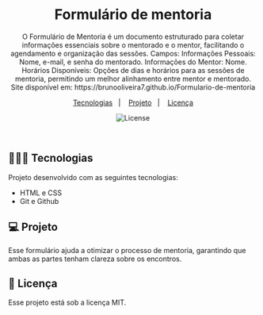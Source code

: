 <h1 align="center"> Formulário de mentoria </h1>

<p align="center">
O Formulário de Mentoria é um documento estruturado para coletar informações essenciais sobre o mentorado e o mentor, facilitando o agendamento e organização das sessões. Campos: Informações Pessoais: Nome, e-mail, e senha do mentorado. Informações do Mentor: Nome. Horários Disponíveis: Opções de dias e horários para as sessões de mentoria, permitindo um melhor alinhamento entre mentor e mentorado. Site disponível em: https://brunooliveira7.github.io/Formulario-de-mentoria
</p>

<p align="center">
  <a href="#-tecnologias">Tecnologias</a>&nbsp;&nbsp;&nbsp;|&nbsp;&nbsp;&nbsp;
  <a href="#-projeto">Projeto</a>&nbsp;&nbsp;&nbsp;|&nbsp;&nbsp;&nbsp;
  <a href="#memo-licença">Licença</a>
</p>

<p align="center">
  <img alt="License" src="https://github.com/brunooliveira7/Formulario-de-mentoria/blob/main/assets/Layout%20-%20formulário%20de%20mentoria.png">
</p>

<br>

## 🧑🏻‍💻 Tecnologias

Projeto desenvolvido com as seguintes tecnologias:

- HTML e CSS
- Git e Github

## 💻 Projeto

Esse formulário ajuda a otimizar o processo de mentoria, garantindo que ambas as partes tenham clareza sobre os encontros.

## :memo: Licença

Esse projeto está sob a licença MIT.
